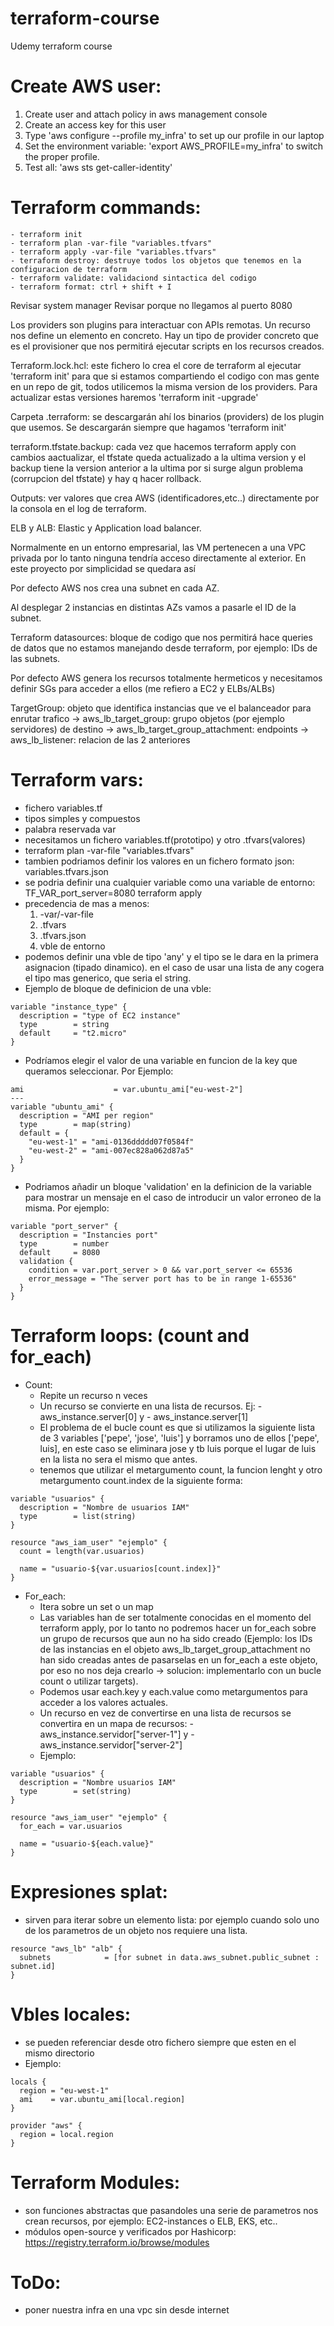 # terraform-course
Udemy terraform course

# Create AWS user:
 1. Create user and attach policy in aws management console
 2. Create an access key for this user
 3. Type 'aws configure --profile my_infra' to set up our profile in our laptop
 4. Set the environment variable: 'export AWS_PROFILE=my_infra' to switch the proper profile.
 5. Test all: 'aws sts get-caller-identity'

# Terraform commands:
    - terraform init
    - terraform plan -var-file "variables.tfvars"
    - terraform apply -var-file "variables.tfvars"
    - terraform destroy: destruye todos los objetos que tenemos en la configuracion de terraform
    - terraform validate: validaciond sintactica del codigo
    - terraform format: ctrl + shift + I


Revisar system manager
Revisar porque no llegamos al puerto 8080

Los providers son plugins para interactuar con APIs remotas.
Un recurso nos define un elemento en concreto.
Hay un tipo de provider concreto que es el provisioner que nos permitirá ejecutar scripts en los recursos creados.

Terraform.lock.hcl: este fichero lo crea el core de terraform al ejecutar 'terraform init' para que si estamos compartiendo el codigo con mas gente en un repo de git, todos utilicemos la misma version de los providers. Para actualizar estas versiones haremos 'terraform init -upgrade'

Carpeta .terraform: se descargarán ahí los binarios (providers) de los plugin que usemos. Se descargarán siempre que hagamos 'terraform init'

terraform.tfstate.backup: cada vez que hacemos terraform apply con cambios aactualizar, el tfstate queda actualizado a la ultima version y el backup tiene la version anterior a la ultima por si surge algun problema (corrupcion del tfstate) y hay q hacer rollback.

Outputs: ver valores que crea AWS (identificadores,etc..) directamente por la consola en el log de terraform.

ELB y ALB: Elastic y Application load balancer.

Normalmente en un entorno empresarial, las VM pertenecen a una VPC privada por lo tanto ninguna tendría acceso directamente al exterior. En este proyecto por simplicidad se quedara así

Por defecto AWS nos crea una subnet en cada AZ.

Al desplegar 2 instancias en distintas AZs vamos a pasarle el ID de la subnet.

Terraform datasources: bloque de codigo que nos permitirá hace queries de datos que no estamos manejando desde terraform, por ejemplo: IDs de las subnets.

Por defecto AWS genera los recursos totalmente hermeticos y necesitamos definir SGs para acceder a ellos (me refiero a EC2 y ELBs/ALBs)

TargetGroup: objeto que identifica instancias que ve el balanceador para enrutar trafico
  -> aws_lb_target_group: grupo objetos (por ejemplo servidores) de destino
  -> aws_lb_target_group_attachment: endpoints
  -> aws_lb_listener: relacion de las 2 anteriores

# Terraform vars:
  - fichero variables.tf
  - tipos simples y compuestos
  - palabra reservada var
  - necesitamos un fichero variables.tf(prototipo) y otro .tfvars(valores)
  - terraform plan -var-file "variables.tfvars"
  - tambien podriamos definir los valores en un fichero formato json: variables.tfvars.json
  - se podria definir una cualquier variable como una variable de entorno: TF_VAR_port_server=8080 terraform apply
  - precedencia de mas a menos:
      1. -var/-var-file
      2. .tfvars
      3. .tfvars.json
      3. vble de entorno
  - podemos definir una vble de tipo 'any' y el tipo se le dara en la primera asignacion (tipado dinamico).
    en el caso de usar una lista de any cogera el tipo mas generico, que seria el string.
  - Ejemplo de bloque de definicion de una vble:
```
variable "instance_type" {
  description = "type of EC2 instance"
  type        = string
  default     = "t2.micro"
}
```
  - Podríamos elegir el valor de una variable en funcion de la key que queramos seleccionar. Por Ejemplo:
```
ami                    = var.ubuntu_ami["eu-west-2"]
---
variable "ubuntu_ami" {
  description = "AMI per region"
  type        = map(string)
  default = {
    "eu-west-1" = "ami-0136ddddd07f0584f"
    "eu-west-2" = "ami-007ec828a062d87a5"
  }
}
```
  - Podriamos añadir un bloque 'validation' en la definicion de la variable para mostrar un mensaje en el caso de introducir un valor erroneo de la misma. Por ejemplo:
```
variable "port_server" {
  description = "Instancies port"
  type        = number
  default     = 8080
  validation {
    condition = var.port_server > 0 && var.port_server <= 65536
    error_message = "The server port has to be in range 1-65536"
  }
}
```

# Terraform loops: (count and for_each)
  - Count:
    * Repite un recurso n veces
    * Un recurso se convierte en una lista de recursos. Ej: - aws_instance.server[0] y - aws_instance.server[1]
    * El problema de el bucle count es que si utilizamos la siguiente lista de 3 variables ['pepe', 'jose', 'luis'] y borramos uno de ellos ['pepe', luis], en este caso se eliminara jose y tb luis porque el lugar de luis en la lista no sera el mismo que antes.
    * tenemos que utilizar el metargumento count, la funcion lenght y otro metargumento count.index de la siguiente forma:
```
variable "usuarios" {
  description = "Nombre de usuarios IAM"
  type        = list(string)
}

resource "aws_iam_user" "ejemplo" {
  count = length(var.usuarios)

  name = "usuario-${var.usuarios[count.index]}"
}
```

  - For_each:
    * Itera sobre un set o un map
    * Las variables han de ser totalmente conocidas en el momento del terraform apply, por lo tanto no podremos hacer un for_each sobre un grupo de recursos que aun no ha sido creado (Ejemplo: los IDs de las instancias en el objeto aws_lb_target_group_attachment no han sido creadas antes de pasarselas en un for_each a este objeto, por eso no nos deja crearlo -> solucion: implementarlo con un bucle count o utilizar targets).
    * Podemos usar each.key y each.value como metargumentos para acceder a los valores actuales.
    * Un recurso en vez de convertirse en una lista de recursos se convertira en un mapa de recursos: - aws_instance.servidor["server-1"] y - aws_instance.servidor["server-2"]
    * Ejemplo:
```
variable "usuarios" {
  description = "Nombre usuarios IAM"
  type        = set(string)
}

resource "aws_iam_user" "ejemplo" {
  for_each = var.usuarios

  name = "usuario-${each.value}"
}
```

# Expresiones splat:
  * sirven para iterar sobre un elemento lista: por ejemplo cuando solo uno de los parametros de un objeto nos requiere una lista.
```
resource "aws_lb" "alb" {
  subnets            = [for subnet in data.aws_subnet.public_subnet : subnet.id]
}

```

# Vbles locales:
  - se pueden referenciar desde otro fichero siempre que esten en el mismo directorio
  - Ejemplo:
```
locals {
  region = "eu-west-1"
  ami    = var.ubuntu_ami[local.region]
}

provider "aws" {
  region = local.region
}
```

# Terraform Modules:
  - son funciones abstractas que pasandoles una serie de parametros nos crean recursos, por ejemplo: EC2-instances o ELB, EKS, etc..
  - módulos open-source y verificados por Hashicorp: https://registry.terraform.io/browse/modules

# ToDo:
  - poner nuestra infra en una vpc sin desde internet
